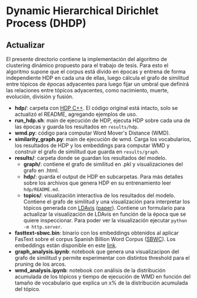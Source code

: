 # Dynamic Hierarchical Dirichlet Process (DHDP)
## Actualizar
El presente directorio contiene la implementación del algoritmo de clustering dinámico propuesto para el trabajo de tesis. Para esto el algoritmo supone que el corpus está divido en épocas y entrena de forma independiente HDP en cada una de ellas, luego cálcula el grafo de similitud entre tópicos de épocas adyacentes para luego fijar un umbral que definirá las relaciones entre tópicos adyacentes, como nacimiento, muerte, evolución, división y fusión.


- **hdp/**: carpeta con <a href="https://github.com/blei-lab/hdp">HDP C++</a>. El código original está intacto, solo se actualizó el README, agregando ejemplos de uso.
- **run_hdp.sh**: main de ejecución de HDP, ejecuta HDP sobre cada una de las épocas y guarda los resultados en `results/hdp`.
- **wmd.py**: código para computar Word Mover's Distance (WMD).
- **similarity_graph.py**: main de ejecución de wmd. Carga los vocabularios, los resultados de HDP y los embeddings para computar WMD y construir el grafo de similitud que guarda en `results/graph`.
- **results/**: carpeta donde se guardan los resultados del modelo.
    - **graph/**: contiene el grafo de similitud en .pkl y visualizaciones del grafo en .html.
    - **hdp/**: guarda el output de HDP en subcarpetas. Para más detalles sobre los archivos que genera HDP en su entrenamiento leer `hdp/README.md`.
    - **topics/**: visualización interactiva de los resultados del modelo. Contiene el grafo de similitud y una visualización para interpretar los tópicos generada con <a href="https://github.com/cpsievert/LDAvis">LDAvis</a> (<a href="https://nlp.stanford.edu/events/illvi2014/papers/sievert-illvi2014.pdf">paper</a>). Contiene un formulario para actualizar la visualización de LDAvis en función de la época que se quiere inspeccionar. Para poder ver la visualización ejecutar `python -m http.server`.
- **fasttext-sbwc.bin**: binario con los embeddings obtenidos al aplicar FasText sobre el corpus Spanish Billion Word Corpus (<a href="https://crscardellino.github.io/SBWCE/">SBWC</a>). Los embeddings están disponible en este <a href="https://github.com/dccuchile/spanish-word-embeddings#fasttext-embeddings-from-sbwc">link</a>.
- **graph_analysis.ipynb**: notebook que genera una visualizacipon del grafo de similitud y permite experimentar con distintos threshold para el pruning de los arcos.
- **wmd_analysis.ipynb**: notebook con análisis de la distribución acumulada de los tópicos y tiempo de ejecución de WMD en función del tamaño de vocabulario que explica un x% de la distribución acumulada del tópico.